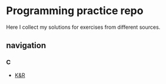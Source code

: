 # Programming practice repo

Here I collect my solutions for exercises from different sources.

## navigation

### C
  * [K&R](./c/knr/README.md)
